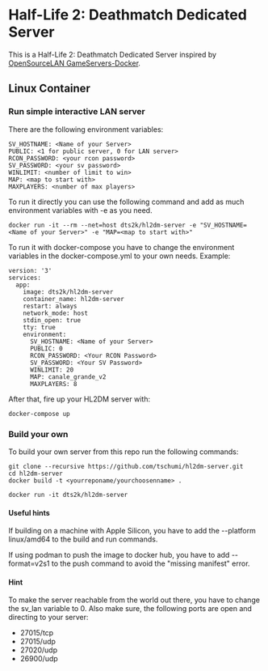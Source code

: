 # Half-Life 2: Deathmatch Dedicated Server

This is a Half-Life 2: Deathmatch Dedicated Server inspired by [OpenSourceLAN GameServers-Docker](https://github.com/OpenSourceLAN/gameservers-docker/).

## Linux Container

### Run simple interactive LAN server

There are the following environment variables:

    SV_HOSTNAME: <Name of your Server>
    PUBLIC: <1 for public server, 0 for LAN server>
    RCON_PASSWORD: <your rcon password>
    SV_PASSWORD: <your sv password>
    WINLIMIT: <number of limit to win>
    MAP: <map to start with>
    MAXPLAYERS: <number of max players>

To run it directly you can use the following command and add as much environment variables with -e as you need.

```shell
docker run -it --rm --net=host dts2k/hl2dm-server -e "SV_HOSTNAME=<Name of your Server>" -e "MAP=<map to start with>"
```

To run it with docker-compose you have to change the environment variables in the docker-compose.yml to your own needs. Example:

```
version: '3'
services:
  app:
    image: dts2k/hl2dm-server
    container_name: hl2dm-server
    restart: always
    network_mode: host    
    stdin_open: true
    tty: true  
    environment:
      SV_HOSTNAME: <Name of your Server>
      PUBLIC: 0
      RCON_PASSWORD: <Your RCON Password>
      SV_PASSWORD: <Your SV Password>
      WINLIMIT: 20
      MAP: canale_grande_v2 
      MAXPLAYERS: 8
```

After that, fire up your HL2DM server with:

```shell
docker-compose up
```

### Build your own

To build your own server from this repo run the following commands:

```shell
git clone --recursive https://github.com/tschumi/hl2dm-server.git
cd hl2dm-server
docker build -t <yourreponame/yourchoosenname> .
```

```shell
docker run -it dts2k/hl2dm-server
```

#### Useful hints

If building on a machine with Apple Silicon, you have to add the --platform linux/amd64 to the build and run commands.

If using podman to push the image to docker hub, you have to add --format=v2s1 to the push command to avoid the "missing manifest" error.

#### Hint

To make the server reachable from the world out there, you have to change the sv_lan variable to 0. Also make sure, the following ports are open and directing to your server:

* 27015/tcp
* 27015/udp
* 27020/udp
* 26900/udp

